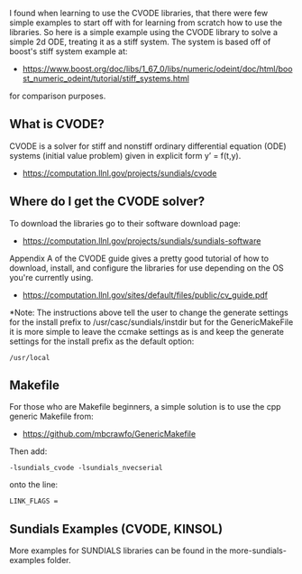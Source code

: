 I found when learning to use the CVODE libraries, that there were few simple examples to start off with for learning from scratch how to use the libraries. So here is a simple example using the CVODE library to solve a simple 2d ODE, treating it as a stiff system. The system is based off of boost's stiff system example at:

 - https://www.boost.org/doc/libs/1_67_0/libs/numeric/odeint/doc/html/boost_numeric_odeint/tutorial/stiff_systems.html
 
for comparison purposes.

## What is CVODE?

CVODE is a solver for stiff and nonstiff ordinary differential equation (ODE) systems (initial value problem) given in explicit form y’ = f(t,y).

 - https://computation.llnl.gov/projects/sundials/cvode 

## Where do I get the CVODE solver?

To download the libraries go to their software download page:

 - https://computation.llnl.gov/projects/sundials/sundials-software

Appendix A of the CVODE guide gives a pretty good tutorial of how to download, install, and configure the libraries for use depending on the OS you're currently using. 

 - https://computation.llnl.gov/sites/default/files/public/cv_guide.pdf
 
*Note: The instructions above tell the user to change the generate settings for the install prefix to /usr/casc/sundials/instdir but for the GenericMakeFile it is more simple to leave the ccmake settings as is and keep the generate settings for the install prefix as the default option:

```
/usr/local
```

## Makefile

For those who are Makefile beginners, a simple solution is to use the cpp generic Makefile from:

 - https://github.com/mbcrawfo/GenericMakefile
 
Then add:

```
-lsundials_cvode -lsundials_nvecserial
```

onto the line:

```
LINK_FLAGS = 
```

## Sundials Examples (CVODE, KINSOL)

More examples for SUNDIALS libraries can be found in the more-sundials-examples folder.
